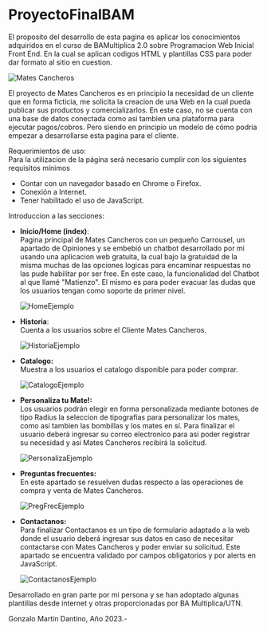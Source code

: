 # ProyectoFinalBAM


El proposito del desarrollo de esta pagina es aplicar los conocimientos adquiridos en el curso de BAMultiplica 2.0 sobre Programacion Web Inicial Front End.
En la cual se aplican codigos HTML y plantillas CSS para poder dar formato al sitio en cuestion.

![Mates Cancheros](https://github.com/gonzalodantino/ProyectoFinalBAM/assets/112992906/ae87d02e-8535-48fa-9c5d-fafc73c9536a)

El proyecto de Mates Cancheros es en principio la necesidad de un cliente que en forma ficticia, me solicita la creacion de una Web en la cual pueda publicar sus productos y comercializarlos. En este caso, no se cuenta con una base de datos conectada como asi tambien una plataforma para ejecutar pagos/cobros. Pero siendo en principio un modelo de cómo podría empezar a desarrollarse esta pagina para el cliente.

Requerimientos de uso:<br>
Para la utilizacion de la página será necesario cumplir con los siguientes requisitos mínimos
  -  Contar con un navegador basado en Chrome o Firefox.<br>
  -  Conexión a Internet.<br>
  -  Tener habilitado el uso de JavaScript.

Introduccion a las secciones:
- <b>Inicio/Home (index)</b>:<br>
Pagina principal de Mates Cancheros con un pequeño Carrousel, un apartado de Opiniones y se embebió un chatbot desarrollado por mi usando una aplicacion web gratuita, la cual bajo la gratuidad de la misma muchas de las opciones logicas para encaminar respuestas no las pude habilitar por ser free. En este caso, la funcionalidad del Chatbot al que llamé "Matienzo". El mismo es para poder evacuar las dudas que los usuarios tengan como soporte de primer nivel.

  ![HomeEjemplo](https://github.com/gonzalodantino/ProyectoFinalBAM/assets/112992906/b1638182-7b84-4603-a28e-6387986a3e6c)


- <b>Historia</b>:<br>
  Cuenta a los usuarios sobre el Cliente Mates Cancheros.

  
  ![HistoriaEjemplo](https://github.com/gonzalodantino/ProyectoFinalBAM/assets/112992906/95593c71-6d48-4c5a-b161-430a9a2afa20)
  
- <b>Catalogo:</b><br>
Muestra a los usuarios el catalogo disponible para poder comprar.

  ![CatalogoEjemplo](https://github.com/gonzalodantino/ProyectoFinalBAM/assets/112992906/f2cc7101-5f09-4afd-b0a3-2b0e457ec8f5)



- <b>Personaliza tu Mate!:</b><br>
Los usuarios podrán elegir en forma personalizada mediante botones de tipo Radius la seleccion de tipografias para personalizar los mates, como asi tambien las bombillas y los mates en sí. Para finalizar el usuario deberá ingresar su correo electronico para asi poder registrar su necesidad y asi Mates Cancheros recibirá la solicitud.
  
  ![PersonalizaEjemplo](https://github.com/gonzalodantino/ProyectoFinalBAM/assets/112992906/7514ab41-0883-442a-8e8d-9437d1a70ac7)

- <b>Preguntas frecuentes:</b><br>
En este apartado se resuelven dudas respecto a las operaciones de compra y venta de Mates Cancheros.

  ![PregFrecEjemplo](https://github.com/gonzalodantino/ProyectoFinalBAM/assets/112992906/ba1d3d93-dce4-4ce3-bf20-03de00adcc5f)


- <b>Contactanos:</b><br>
Para finalizar Contactanos es un tipo de formulario adaptado a la web donde el usuario deberá ingresar sus datos en caso de necesitar contactarse con Mates Cancheros y poder enviar su solicitud. Este apartado se encuentra validado por campos obligatorios y por alerts en JavaScript.

  ![ContactanosEjemplo](https://github.com/gonzalodantino/ProyectoFinalBAM/assets/112992906/2a046c46-5e46-4a66-b36a-30694de343de)

Desarrollado en gran parte por mi persona y se han adoptado algunas plantillas desde internet y otras proporcionadas por BA Multiplica/UTN.

Gonzalo Martin Dantino, Año 2023.-
